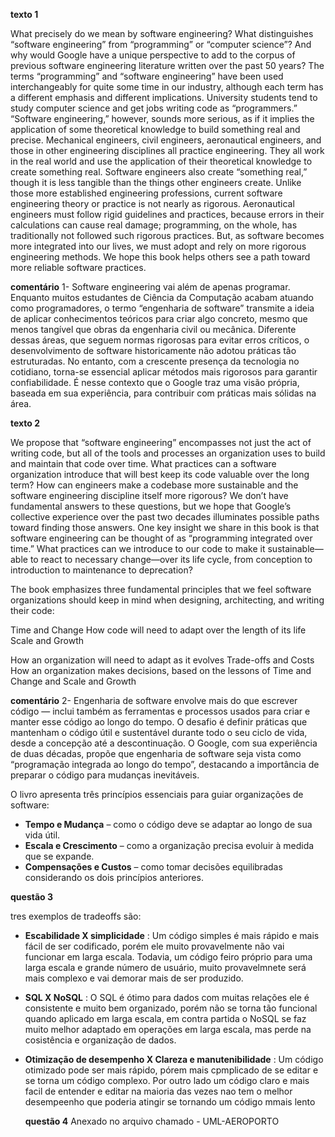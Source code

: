 **texto 1**

What precisely do we mean by software engineering? What distinguishes “software engineering” from “programming” or “computer science”? And why would Google have
a unique perspective to add to the corpus of previous software engineering literature written over the past 50 years? The terms “programming” and “software 
engineering” have been used interchangeably for quite some time in our industry, although each term has a different emphasis and different implications. University 
students tend to study computer science and get jobs writing code as “programmers.” “Software engineering,” however, sounds more serious, as if it implies the 
application of some theoretical knowledge to build something real and precise. Mechanical engineers, civil engineers, aeronautical engineers, and those in other 
engineering disciplines all practice engineering. They all work in the real world and use the application of their theoretical knowledge to create something real.
Software engineers also create “something real,” though it is less tangible than the things other engineers create. Unlike those more established engineering 
professions, current software engineering theory or practice is not nearly as rigorous. Aeronautical engineers must follow rigid guidelines and practices, because 
errors in their calculations can cause real damage; programming, on the whole, has traditionally not followed such rigorous practices. But, as software becomes 
more integrated into our lives, we must adopt and rely on more rigorous engineering methods. We hope this book helps others see a path toward more reliable 
software practices.

**comentário**
1- Software engineering vai além de apenas programar. Enquanto muitos estudantes de Ciência da Computação acabam atuando como programadores, o termo “engenharia 
de software” transmite a ideia de aplicar conhecimentos teóricos para criar algo concreto, mesmo que menos tangível que obras da engenharia civil ou mecânica.
Diferente dessas áreas, que seguem normas rigorosas para evitar erros críticos, o desenvolvimento de software historicamente não adotou práticas tão estruturadas.
No entanto, com a crescente presença da tecnologia no cotidiano, torna-se essencial aplicar métodos mais rigorosos para garantir confiabilidade. É nesse contexto
que o Google traz uma visão própria, baseada em sua experiência, para contribuir com práticas mais sólidas na área.

**texto 2**
 
We propose that “software engineering” encompasses not just the act of writing code, but all of the tools and processes an organization uses to build and maintain
that code over time. What practices can a software organization introduce that will best keep its code valuable over the long term? How can engineers make a 
codebase more sustainable and the software engineering discipline itself more rigorous? We don’t have fundamental answers to these questions, but we hope that 
Google’s collective experience over the past two decades illuminates possible paths toward finding those answers. One key insight we share in this book is that 
software engineering can be thought of as “programming integrated over time.” What practices can we introduce to our code to make it sustainable—able to react to 
necessary change—over its life cycle, from conception to introduction to maintenance to deprecation?
 
The book emphasizes three fundamental principles that we feel software organizations should keep in mind when designing, architecting, and writing their code:
 
Time and Change
How code will need to adapt over the length of its life
Scale and Growth
 
How an organization will need to adapt as it evolves
Trade-offs and Costs 
How an organization makes decisions, based on the lessons of Time and Change and Scale and Growth

**comentário**
2- Engenharia de software envolve mais do que escrever código — inclui também as ferramentas e processos usados para criar e manter esse código ao longo do tempo.
O desafio é definir práticas que mantenham o código útil e sustentável durante todo o seu ciclo de vida, desde a concepção até a descontinuação. O Google, com sua 
experiência de duas décadas, propõe que engenharia de software seja vista como “programação integrada ao longo do tempo”, destacando a importância de preparar o 
código para mudanças inevitáveis.

O livro apresenta três princípios essenciais para guiar organizações de software:

* **Tempo e Mudança** – como o código deve se adaptar ao longo de sua vida útil.
* **Escala e Crescimento** – como a organização precisa evoluir à medida que se expande.
* **Compensações e Custos** – como tomar decisões equilibradas considerando os dois princípios anteriores.

**questão 3**

tres exemplos de tradeoffs são:
* **Escabilidade X simplicidade** :
  Um código simples é mais rápido e mais fácil de ser codificado, porém ele muito provavelmente não vai funcionar em larga escala. Todavia, um código feiro próprio para uma larga escala e grande número de usuário, muito provavelmnete será mais complexo e vai demorar mais de ser produzido.
* **SQL X NoSQL** :
  O SQL é ótimo para dados com muitas relações ele é consistente e muito bem organizado, porém não se torna tão funcional quando aplicado em larga escala, em contra partida o NoSQL se faz muito melhor adaptado em operações em larga escala, mas perde na cosistência e organização de dados.
* **Otimização de desempenho X Clareza e manutenibilidade** :
  Um código otimizado pode ser mais rápido, pórem mais cpmplicado de se editar  e se torna um código complexo. Por outro lado um código claro e mais facil de entender e editar na maioria das vezes nao tem o melhor desempeenho que poderia atingir se tornando um código mmais lento

  **questão 4**
  Anexado no arquivo chamado - UML-AEROPORTO
  

  

